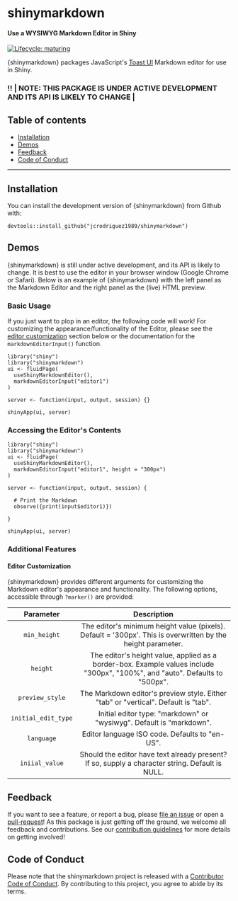# shinymarkdown

#### Use a WYSIWYG Markdown Editor in Shiny

<!-- badges: start -->

[![Lifecycle: maturing](https://img.shields.io/badge/lifecycle-maturing-blue.svg)](https://www.tidyverse.org/lifecycle/#maturing)

<!-- badges: end -->

{shinymarkdown} packages JavaScript's [Toast UI](https://github.com/nhn/tui.editor) Markdown editor for use in Shiny.

### :bangbang: \| NOTE: THIS PACKAGE IS UNDER ACTIVE DEVELOPMENT AND ITS API IS LIKELY TO CHANGE \|

## Table of contents

-   [Installation](#installation)
-   [Demos](#demos)
-   [Feedback](#feedback)
-   [Code of Conduct](#code-of-conduct)

------------------------------------------------------------------------

## Installation

You can install the development version of {shinymarkdown} from Github with:

``` {.r}
devtools::install_github("jcrodriguez1989/shinymarkdown")
```

## Demos

{shinymarkdown} is still under active development, and its API is likely to change. It is best to use the editor in your browser window (Google Chrome or Safari). Below is an example of {shinymarkdown} with the left panel as the Markdown Editor and the right panel as the (live) HTML preview.

### Basic Usage

If you just want to plop in an editor, the following code will work! For customizing the appearance/functionality of the Editor, please see the [editor customization](#editor-customization) section below or the documentation for the `markdownEditorInput()` function.

``` {.r}
library("shiny")
library("shinymarkdown")
ui <- fluidPage(
  useShinyMarkdownEditor(),
  markdownEditorInput("editor1")
)

server <- function(input, output, session) {}

shinyApp(ui, server)
```

### Accessing the Editor's Contents

``` {.r}
library("shiny")
library("shinymarkdown")
ui <- fluidPage(
  useShinyMarkdownEditor(),
  markdownEditorInput("editor1", height = "300px")
)

server <- function(input, output, session) {
  
  # Print the Markdown
  observe({print(input$editor1)})
  
}

shinyApp(ui, server)
```

### Additional Features

#### Editor Customization

{shinymarkdown} provides different arguments for customizing the Markdown editor's appearance and functionality. The following options, accessible through `?marker()` are provided:

|      Parameter      |                                                                           Description                                                                           |
|:-------------------:|:---------------------------------------------------------------------------------------------------------------------------------------------------------------:|
|    `min_height`     |                           The editor's minimum height value (pixels). Default = '300px'. This is overwritten by the height parameter.                           |
|      `height`       |                  The editor's height value, applied as a border-box. Example values include "300px", "100%", and "auto". Defaults to "500px".                   |
|   `preview_style`   |                                       The Markdown editor's preview style. Either "tab" or "vertical". Default is "tab".                                        |
| `initial_edit_type` |                                              Initial editor type: "markdown" or "wysiwyg". Default is "markdown".                                               |
|     `language`      |                                                         Editor language ISO code. Defaults to "en-US".                                                          |
|   `iniial_value`    |                                 Should the editor have text already present? If so, supply a character string. Default is NULL.                                 |


## Feedback

If you want to see a feature, or report a bug, please [file an issue](https://github.com/jcrodriguez1989/shinymarkdown/issues) or open a [pull-request](https://github.com/jcrodriguez1989/shinymarkdown/pulls)! As this package is just getting off the ground, we welcome all feedback and contributions. See our [contribution guidelines](.github/CONTRIBUTING.md) for more details on getting involved!

## Code of Conduct

Please note that the shinymarkdown project is released with a [Contributor Code of Conduct](https://contributor-covenant.org/version/2/0/CODE_OF_CONDUCT.html). By contributing to this project, you agree to abide by its terms.
